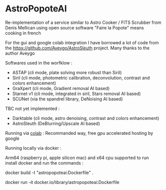 # AstroPopoteAI

Re-implementation of a service similar to Astro Cooker / FITS Scrubber from Denis Mellican using open source software
"Faire la Popote" means cooking in french

For the gui and google colab integration I have borrowed a lot of code from the https://github.com/Aveygo/AstroSleuth project. Many thanks to the author Aveygo

Softwares used in the worfklow :

- ASTAP (cli mode, plate solving more robust than Siril)
- Siril (cli mode, photometric calibration, deconvolution, contrast and colors enhancement)
- GraXpert (cli mode, Gradient removal AI based)
- Starnet v1 (cli mode, integrated in siril, Stars removal AI based)
- SCUNet (via the spandrel library, DeNoising AI based)

TBC not yet implemented :

- Darktable (cli mode, astro denoising, contrast and colors enhancement)
- AstroSleuth (DeBlurring/Upscale AI based)

Running via [colab](https://colab.research.google.com/github/nicastel/AstroPopoteAI/blob/main/AstroPopoteAI.ipynb) : Recommanded way, free gpu accelerated hosting by google

Running locally via docker :

Arm64 (raspberry pi, apple silicon mac) and x64 cpu supported
to run install docker and run the commands :

docker build -t "astropopoteai:Dockerfile" .

docker run -it docker.io/library/astropopoteai:Dockerfile
